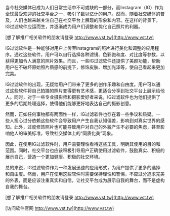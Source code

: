 当今社交媒体已成为人们日常生活中不可或缺的一部分，而Instagram（IG）作为全球最受欢迎的社交平台之一，吸引了数以亿计的用户。然而，随着社交媒体的普及，人们也越来越关注自己在社交平台上展现的形象和内容。在这样的背景下，IG过滤软件应运而生，并逐渐成为用户们调整和优化自己照片的利器。

[想了解推广相关软件的朋友请登录 http://www.vst.tw](http://www.vst.tw)

IG过滤软件是一种能够对用户上传至Instagram的照片进行美化和调整的应用程序。通过这些软件，用户可以自行选择各种滤镜、色彩饱和度、对比度等参数，以获得更加令人满意的照片效果。而且，一些IG过滤软件还提供了美颜功能，帮助用户在不破坏原始照片质感的前提下，修饰皮肤、增加光泽等，使自己看起来更加完美。

IG过滤软件的出现，无疑给用户们带来了更多的创作乐趣和自由度。用户可以通过这些软件将自己拍摄的照片变得更有艺术感，更适合分享到社交平台上展示给他人。同时，对于一些专业摄影师和摄影爱好者来说，IG过滤软件也为他们提供了更多的后期处理选择，使得他们能够更好地表达自己的摄影创意。

然而，正如任何事物都有两面性一样，IG过滤软件也存在着一些争议和质疑。一些人担心过分依赖这些软件会导致用户产生自我认知偏差，影响到对真实世界的感知。此外，过度修饰照片也可能导致用户对自己的外貌产生不必要的焦虑，甚至影响他人的审美标准，导致社交媒体上的“同质化美”现象。

因此，在使用IG过滤软件时，用户需要理性看待这些工具，明确其使用的目的和范围。同时，社交平台也应该积极引导用户正确使用过滤软件，鼓励真实、积极的展示自己，营造一个更加健康、积极的社交环境。

总的来说，IG过滤软件作为一种发展迅速的应用形式，为用户提供了更多的选择和自由度。然而，用户在使用这些软件时需要保持理性和警惕，不应过分追求完美的外表，而是应该注重真实和自信，让社交平台成为展示自我的舞台，而不是虚构自我的舞台。

[想了解推广相关软件的朋友请登录 http://www.vst.tw](http://www.vst.tw)


[访问软件官网 http://www.vst.tw](http://www.vst.tw)
